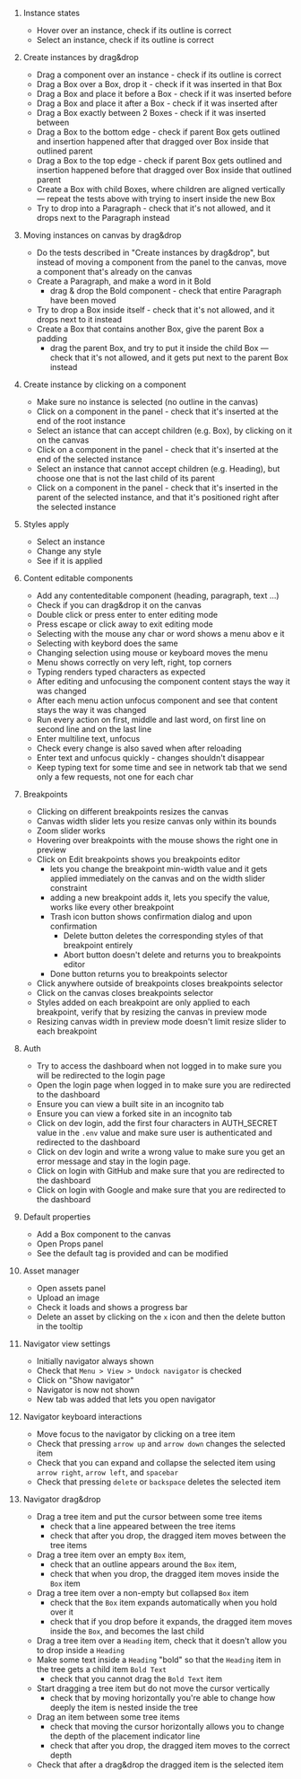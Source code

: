 1. Instance states

   - Hover over an instance, check if its outline is correct
   - Select an instance, check if its outline is correct

1. Create instances by drag&drop

   - Drag a component over an instance - check if its outline is correct
   - Drag a Box over a Box, drop it - check if it was inserted in that Box
   - Drag a Box and place it before a Box - check if it was inserted before
   - Drag a Box and place it after a Box - check if it was inserted after
   - Drag a Box exactly between 2 Boxes - check if it was inserted between
   - Drag a Box to the bottom edge - check if parent Box gets outlined and insertion happened after that dragged over Box inside that outlined parent
   - Drag a Box to the top edge - check if parent Box gets outlined and insertion happened before that dragged over Box inside that outlined parent
   - Create a Box with child Boxes, where children are aligned vertically — repeat the tests above with trying to insert inside the new Box
   - Try to drop into a Paragraph - check that it's not allowed, and it drops next to the Paragraph instead

1. Moving instances on canvas by drag&drop

   - Do the tests described in "Create instances by drag&drop",
     but instead of moving a component from the panel to the canvas,
     move a component that's already on the canvas
   - Create a Paragraph, and make a word in it Bold
     - drag & drop the Bold component - check that entire Paragraph have been moved
   - Try to drop a Box inside itself - check that it's not allowed, and it drops next to it instead
   - Create a Box that contains another Box, give the parent Box a padding
     - drag the parent Box, and try to put it inside the child Box — check that it's not allowed, and it gets put next to the parent Box instead

1. Create instance by clicking on a component

   - Make sure no instance is selected (no outline in the canvas)
   - Click on a component in the panel - check that it's inserted at the end of the root instance
   - Select an istance that can accept children (e.g. Box), by clicking on it on the canvas
   - Click on a component in the panel - check that it's inserted at the end of the selected instance
   - Select an instance that cannot accept children (e.g. Heading), but choose one that is not the last child of its parent
   - Click on a component in the panel - check that it's inserted in the parent of the selected instance, and that it's positioned right after the selected instance

1. Styles apply

   - Select an instance
   - Change any style
   - See if it is applied

1. Content editable components

   - Add any contenteditable component (heading, paragraph, text ...)
   - Check if you can drag&drop it on the canvas
   - Double click or press enter to enter editing mode
   - Press escape or click away to exit editing mode
   - Selecting with the mouse any char or word shows a menu abov
     e it
   - Selecting with keybord does the same
   - Changing selection using mouse or keyboard moves the menu
   - Menu shows correctly on very left, right, top corners
   - Typing renders typed characters as expected
   - After editing and unfocusing the component content stays the way it was changed
   - After each menu action unfocus component and see that content stays the way it was changed
   - Run every action on first, middle and last word, on first line on second line and on the last line
   - Enter multiline text, unfocus
   - Check every change is also saved when after reloading
   - Enter text and unfocus quickly - changes shouldn't disappear
   - Keep typing text for some time and see in network tab that we send only a few requests, not one for each char

1. Breakpoints

   - Clicking on different breakpoints resizes the canvas
   - Canvas width slider lets you resize canvas only within its bounds
   - Zoom slider works
   - Hovering over breakpoints with the mouse shows the right one in preview
   - Click on Edit breakpoints shows you breakpoints editor
     - lets you change the breakpoint min-width value and it gets applied immediately on the canvas and on the width slider constraint
     - adding a new breakpoint adds it, lets you specify the value, works like every other breakpoint
     - Trash icon button shows confirmation dialog and upon confirmation
       - Delete button deletes the corresponding styles of that breakpoint entirely
       - Abort button doesn't delete and returns you to breakpoints editor
     - Done button returns you to breakpoints selector
   - Click anywhere outside of breakpoints closes breakpoints selector
   - Click on the canvas closes breakpoints selector
   - Styles added on each breakpoint are only applied to each breakpoint, verify that by resizing the canvas in preview mode
   - Resizing canvas width in preview mode doesn't limit resize slider to each breakpoint

1. Auth

   - Try to access the dashboard when not logged in to make sure you will be redirected to the login page
   - Open the login page when logged in to make sure you are redirected to the dashboard
   - Ensure you can view a built site in an incognito tab
   - Ensure you can view a forked site in an incognito tab
   - Click on dev login, add the first four characters in AUTH_SECRET value in the `.env` value and make sure user is authenticated and redirected to the dashboard
   - Click on dev login and write a wrong value to make sure you get an error message and stay in the login page.
   - Click on login with GitHub and make sure that you are redirected to the dashboard
   - Click on login with Google and make sure that you are redirected to the dashboard

1. Default properties

   - Add a Box component to the canvas
   - Open Props panel
   - See the default tag is provided and can be modified

1. Asset manager

   - Open assets panel
   - Upload an image
   - Check it loads and shows a progress bar
   - Delete an asset by clicking on the `x` icon and then the delete button in the tooltip

1. Navigator view settings

   - Initially navigator always shown
   - Check that `Menu > View > Undock navigator` is checked
   - Click on "Show navigator"
   - Navigator is now not shown
   - New tab was added that lets you open navigator

1. Navigator keyboard interactions

   - Move focus to the navigator by clicking on a tree item
   - Check that pressing `arrow up` and `arrow down` changes the selected item
   - Check that you can expand and collapse the selected item using `arrow right`, `arrow left`, and `spacebar`
   - Check that pressing `delete` or `backspace` deletes the selected item

1. Navigator drag&drop

   - Drag a tree item and put the cursor between some tree items
     - check that a line appeared between the tree items
     - check that after you drop, the dragged item moves between the tree items
   - Drag a tree item over an empty `Box` item,
     - check that an outline appears around the `Box` item,
     - check that when you drop, the dragged item moves inside the `Box` item
   - Drag a tree item over a non-empty but collapsed `Box` item
     - check that the `Box` item expands automatically when you hold over it
     - check that if you drop before it expands, the dragged item moves inside the `Box`, and becomes the last child
   - Drag a tree item over a `Heading` item, check that it doesn't allow you to drop inside a `Heading`
   - Make some text inside a `Heading` "bold" so that the `Heading` item in the tree gets a child item `Bold Text`
     - check that you cannot drag the `Bold Text` item
   - Start dragging a tree item but do not move the cursor vertically
     - check that by moving horizontally you're able to change how deeply the item is nested inside the tree
   - Drag an item between some tree items
     - check that moving the cursor horizontally allows you to change the depth of the placement indicator line
     - check that after you drop, the dragged item moves to the correct depth
   - Check that after a drag&drop the dragged item is the selected item
